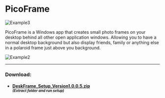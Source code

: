 # PicoFrame

![Example3](https://user-images.githubusercontent.com/60064374/72922871-23778400-3d4e-11ea-8eaa-204a60cbf45d.PNG)



PicoFrame is a Windows app that creates small photo frames on your desktop behind all other open application windows. 
Allowing you to have a normal desktop background but also display friends, family or anything else in a polaroid frame just above you background.

![Example2](https://user-images.githubusercontent.com/60064374/72922578-8caac780-3d4d-11ea-9e1e-bc26a55b220b.PNG)

_______________________________________________________________________________________


### **Download:** 
- #### [DeskFrame_Setup_Version1.0.0.5.zip](https://github.com/RichardB-Dev/DeskFrame/files/4098909/DeskFrame_Setup_Version1.0.0.5.zip)<br><sub> _(Extract folder and run setup)_ </sub></br>



